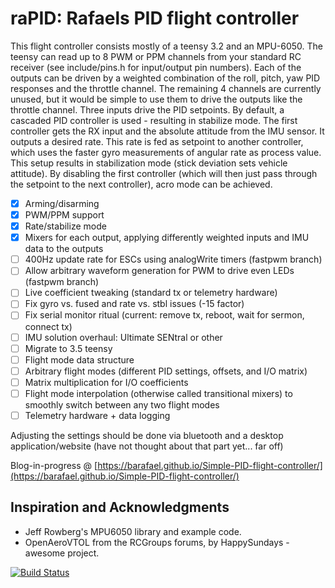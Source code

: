# raPID: Rafaels PID flight controller

This flight controller consists mostly of a teensy 3.2 and an MPU-6050. The
teensy can read up to 8 PWM or PPM channels from your standard RC receiver (see
include/pins.h for input/output pin numbers). Each of the outputs can be driven
by a weighted combination of the roll, pitch, yaw PID responses and the
throttle channel. The remaining 4 channels are currently unused, but it would
be simple to use them to drive the outputs like the throttle channel. Three
inputs drive the PID setpoints. By default, a cascaded PID controller is used -
resulting in stabilize mode. The first controller gets the RX input and the
absolute attitude from the IMU sensor. It outputs a desired rate. This rate is
fed as setpoint to another controller, which uses the faster gyro measurements
of angular rate as process value. This setup results in stabilization mode
(stick deviation sets vehicle attitude). By disabling the first controller
(which will then just pass through the setpoint to the next controller), acro
mode can be achieved.

- [x] Arming/disarming
- [x] PWM/PPM support
- [x] Rate/stabilize mode
- [x] Mixers for each output, applying differently weighted inputs and IMU data to the outputs
- [ ] 400Hz update rate for ESCs using analogWrite timers (fastpwm branch)
- [ ] Allow arbitrary waveform generation for PWM to drive even LEDs (fastpwm branch)
- [ ] Live coefficient tweaking (standard tx or telemetry hardware)
- [ ] Fix gyro vs. fused and rate vs. stbl issues (-15 factor)
- [ ] Fix serial monitor ritual (current: remove tx, reboot, wait for sermon, connect tx)
- [ ] IMU solution overhaul: Ultimate SENtral or other
- [ ] Migrate to 3.5 teensy
- [ ] Flight mode data structure
- [ ] Arbitrary flight modes (different PID settings, offsets, and I/O matrix)
- [ ] Matrix multiplication for I/O coefficients
- [ ] Flight mode interpolation (otherwise called transitional mixers) to smoothly switch between any two flight modes
- [ ] Telemetry hardware + data logging

Adjusting the settings should be done via bluetooth and a desktop application/website (have not thought about that part yet... far off)

Blog-in-progress @ [https://barafael.github.io/Simple-PID-flight-controller/](https://barafael.github.io/Simple-PID-flight-controller/)

## Inspiration and Acknowledgments

* Jeff Rowberg's MPU6050 library and example code.
* OpenAeroVTOL from the RCGroups forums, by HappySundays - awesome project.

[![Build Status](https://travis-ci.org/barafael/raPID.svg?branch=master)](https://travis-ci.org/barafael/raPID)
